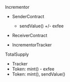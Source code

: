 Incrementor
- SenderContract
    - sendValue() +/- exfee
- ReceiverContract

- IncrementorTracker

TotalSupply
- Tracker
- Token: mint() - exfee
- Token: mint(), sendValue()